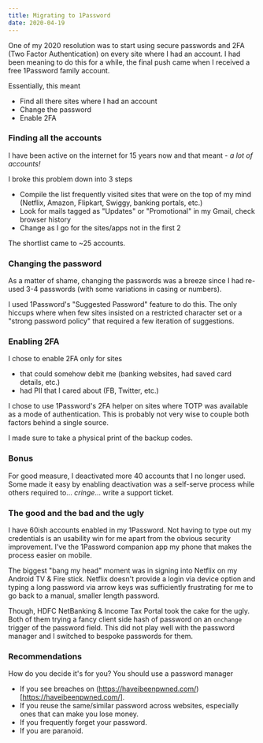 ```yaml
---
title: Migrating to 1Password
date: 2020-04-19
---
```


One of my 2020 resolution was to start using secure passwords and 2FA (Two Factor Authentication) on every site where I had an account. I had been meaning to do this for a while, the final push came when I received a free 1Password family account.

Essentially, this meant
- Find all there sites where I had an account
- Change the password
- Enable 2FA

### Finding all the accounts
I have been active on the internet for 15 years now and that meant - _a lot of accounts!_ 

I broke this problem down into 3 steps
- Compile the list frequently visited sites that were on the top of my mind (Netflix, Amazon, Flipkart, Swiggy, banking portals, etc.)
- Look for mails tagged as "Updates" or "Promotional" in my Gmail, check browser history
- Change as I go for the sites/apps not in the first 2

The shortlist came to ~25 accounts.

### Changing the password
As a matter of shame, changing the passwords was a breeze since I had re-used 3-4 passwords (with some variations in casing or numbers).

I used 1Password's "Suggested Password" feature to do this. The only hiccups where when few sites insisted on a restricted character set or a "strong password policy" that required a few iteration of suggestions.

### Enabling 2FA
I chose to enable 2FA only for sites
- that could somehow debit me (banking websites, had saved card details, etc.)
- had PII that I cared about (FB, Twitter, etc.)

I chose to use 1Password's 2FA helper on sites where TOTP was available as a mode of authentication. This is probably not very wise to couple both factors behind a single source.

I made sure to take a physical print of the backup codes.

### Bonus 
For good measure, I deactivated more 40 accounts that I no longer used. Some made it easy by enabling deactivation was a self-serve process while others required to... _cringe_... write a support ticket.

### The good and the bad and the ugly
I have 60ish accounts enabled in my 1Password. Not having to type out my credentials is an usability win for me apart from the obvious security improvement. I've the 1Password companion app my phone that makes the process easier on mobile.

The biggest "bang my head" moment was in signing into Netflix on my Android TV & Fire stick. Netflix doesn't provide a login via device option and typing a long password via arrow keys was sufficiently frustrating for me to go back to a manual, smaller length password.

Though, HDFC NetBanking & Income Tax Portal took the cake for the ugly. Both of them trying a fancy client side hash of password on an `onchange` trigger of the password field. This did not play well with the password manager and I switched to bespoke passwords for them.

### Recommendations
How do you decide it's for you? You should use a password manager
- If you see breaches on (https://haveibeenpwned.com/)[https://haveibeenpwned.com/].
- If you reuse the same/similar password across websites, especially ones that can make you lose money.
- If you frequently forget your password.
- If you are paranoid.  